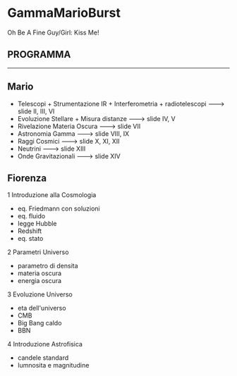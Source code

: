 # GammaMarioBurst
Oh Be A Fine Guy/Girl: Kiss Me!

PROGRAMMA
---------------------------------------------------------------
---------------------------------------------------------------

Mario
--------------------------------------------------------------
- Telescopi + Strumentazione IR + Interferometria  + radiotelescopi   ---> slide II, III, VI
- Evoluzione Stellare + Misura distanze                               ---> slide IV, V
- Rivelazione Materia Oscura                                          ---> slide VII
- Astronomia Gamma                                                    ---> slide VIII, IX
- Raggi Cosmici                                                       ---> slide X, XI, XII
- Neutrini                                                            ---> slide XIII
- Onde Gravitazionali                                                 ---> slide XIV


Fiorenza
---------------------------------------------------------------

1 Introduzione alla Cosmologia
  - eq. Friedmann con soluzioni
  - eq. fluido
  - legge Hubble
  - Redshift
  - eq. stato
  
2 Parametri Universo
  - parametro di densita
  - materia oscura
  - energia oscura
  
3 Evoluzione Universo
  - eta dell'universo
  - CMB
  - Big Bang caldo
  - BBN
  
4 Introduzione Astrofisica
  - candele standard
  - lumnosita e magnitudine
